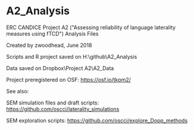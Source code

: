 # A2_Analysis
ERC CANDICE Project A2 ("Assessing reliability of language laterality measures using fTCD") Analysis Files

Created by zwoodhead, June 2018

Scripts and R project saved on H:\github\A2_Analysis

Data saved on Dropbox\Project A2\A2_Data

Project preregistered on OSF: https://osf.io/tkpm2/

See also:

SEM simulation files and draft scripts: https://github.com/oscci/laterality_simulations

SEM exploration scripts: https://github.com/oscci/explore_Dopp_methods
